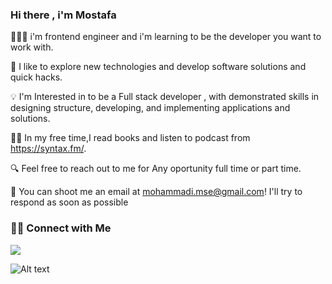 
### Hi there , i'm Mostafa<img src="https://github.com/blackcater/blackcater/raw/main/images/Hi.gif" height="32" style="max-width: 100%;" data-target="animated-image.originalImage" hidden=""></a>

🧑🏻‍💻 i'm frontend engineer and i'm learning to be the developer you want to work with.

🚀 I like to explore new technologies and develop software solutions and quick hacks.

💡 I'm Interested in to be a Full stack developer , with demonstrated skills in designing structure, developing, and implementing applications and solutions.

✍🏼 In my free time,I read books and listen to podcast from https://syntax.fm/.

🔍 Feel free to reach out to me for Any oportunity full time or part time.

📩 You can shoot me an email at mohammadi.mse@gmail.com! I'll try to respond as soon as possible


### 🤝🏻  Connect with Me
<a href='https://www.linkedin.com/in/mostafamohammadii/?trk=public-profile-join-page'/>
<img src="https://img.shields.io/badge/MostafaMohammadi-0077B5?style=for-the-badge&logo=linkedin&logoColor=white" />
</a>
<!-- [![Linkedin](https://i.stack.imgur.com/gVE0j.png)](https://www.linkedin.com/)
&nbsp;
[![GitHub](https://i.stack.imgur.com/tskMh.png) GitHub](https://github.com/) -->

![Alt text](https://camo.githubusercontent.com/6038c8f1fd8f60de75477470e5a87210e9256202e01dfba9986446304a0f0254/68747470733a2f2f63617073756c652d72656e6465722e76657263656c2e6170702f6170693f747970653d776176696e6726636f6c6f723d6772616469656e74266865696768743d36302673656374696f6e3d666f6f746572)



